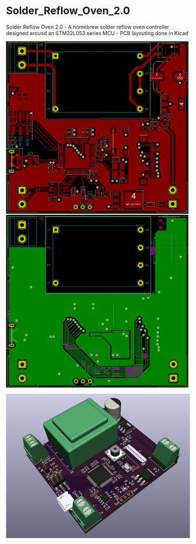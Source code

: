 # Solder_Reflow_Oven_2.0
Solder Reflow Oven 2.0 - A homebrew solder reflow oven controller designed around an STM32L053 series MCU - PCB layouting done in Kicad
<p float="left">
  <img src="/Fcu.png" width="500" />
  <img src="/Bcu.png" width="500" /> 
</p>
 
![Alt text](SolderReflow_3D.png)
